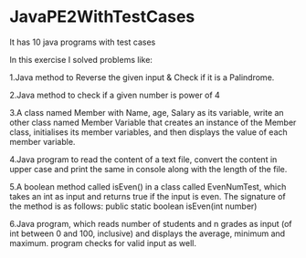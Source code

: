 # JavaPE2WithTestCases
It has 10 java programs with test cases

In this exercise I solved problems like:

1.Java method to Reverse the given input & Check if it is a Palindrome.

2.Java method to check if a given number is power of 4

3.A class named Member with Name, age, Salary as its variable, write an other
class named Member Variable that creates an instance of the Member class, initialises its
member variables, and then displays the value of each member variable.

4.Java program to read the content of a text file, convert the content in upper case
and print the same in console along with the length of the file.

5.A boolean method called isEven() in a class called EvenNumTest, which takes
an int as input and returns true if the input is even. The signature of the method is as
follows: public static boolean isEven(int number)

6.Java program, which reads number of students and n grades as input (of int
between 0 and 100, inclusive) and displays the average, minimum and maximum.
program checks for valid input as well.
